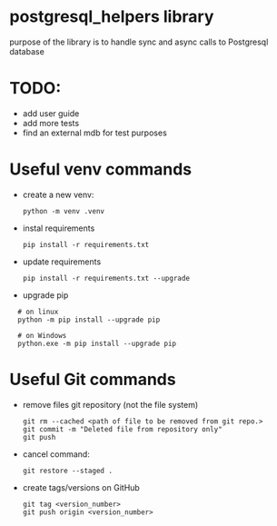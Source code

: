 postgresql_helpers library
===

purpose of the library is to handle sync and async calls to Postgresql database

# TODO:
* add user guide
* add more tests
* find an external mdb for test purposes

# Useful venv commands

* create a new venv:
  ```
  python -m venv .venv
  ```
* instal requirements
  ```
  pip install -r requirements.txt
  ```
* update requirements
  ```
  pip install -r requirements.txt --upgrade
  ```

* upgrade pip
```
  # on linux
  python -m pip install --upgrade pip
```
```
  # on Windows
  python.exe -m pip install --upgrade pip
```


# Useful Git commands
* remove files git repository (not the file system)
    ```
    git rm --cached <path of file to be removed from git repo.>
    git commit -m "Deleted file from repository only"
    git push
    ```
* cancel command:
    ```
    git restore --staged .
    ```
* create tags/versions on GitHub
    ```
    git tag <version_number>
    git push origin <version_number>

    ```
 
  
